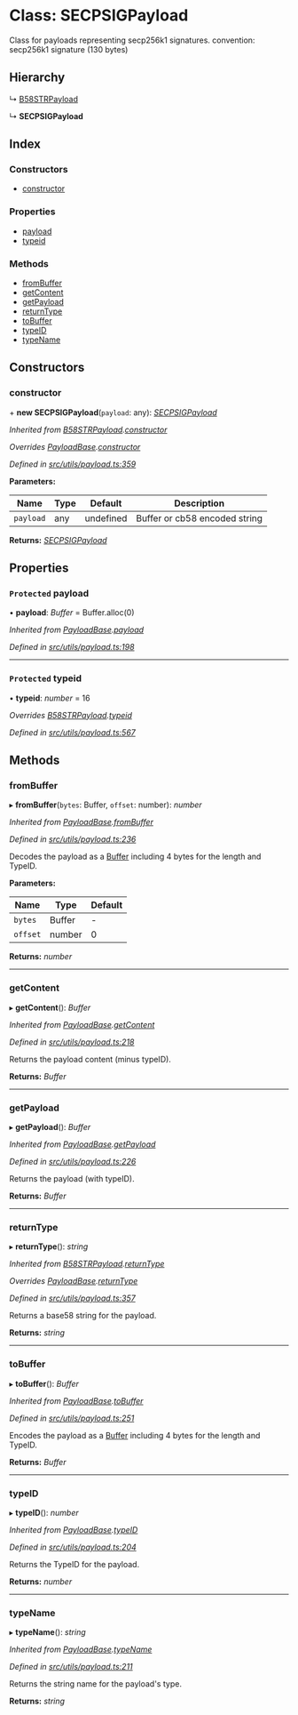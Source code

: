 # Class: SECPSIGPayload

Class for payloads representing secp256k1 signatures.
convention: secp256k1 signature (130 bytes)

## Hierarchy

↳ [B58STRPayload](utils_payload.b58strpayload)

↳ **SECPSIGPayload**

## Index

### Constructors

- [constructor](utils_payload.secpsigpayload#constructor)

### Properties

- [payload](utils_payload.secpsigpayload#protected-payload)
- [typeid](utils_payload.secpsigpayload#protected-typeid)

### Methods

- [fromBuffer](utils_payload.secpsigpayload#frombuffer)
- [getContent](utils_payload.secpsigpayload#getcontent)
- [getPayload](utils_payload.secpsigpayload#getpayload)
- [returnType](utils_payload.secpsigpayload#returntype)
- [toBuffer](utils_payload.secpsigpayload#tobuffer)
- [typeID](utils_payload.secpsigpayload#typeid)
- [typeName](utils_payload.secpsigpayload#typename)

## Constructors

### constructor

\+ **new SECPSIGPayload**(`payload`: any): _[SECPSIGPayload](utils_payload.secpsigpayload)_

_Inherited from [B58STRPayload](utils_payload.b58strpayload).[constructor](utils_payload.b58strpayload#constructor)_

_Overrides [PayloadBase](utils_payload.payloadbase).[constructor](utils_payload.payloadbase#constructor)_

_Defined in [src/utils/payload.ts:359](https://github.com/chain4travel/caminojs/blob/3883166/src/utils/payload.ts#L359)_

**Parameters:**

| Name      | Type | Default   | Description                   |
| --------- | ---- | --------- | ----------------------------- |
| `payload` | any  | undefined | Buffer or cb58 encoded string |

**Returns:** _[SECPSIGPayload](utils_payload.secpsigpayload)_

## Properties

### `Protected` payload

• **payload**: _Buffer_ = Buffer.alloc(0)

_Inherited from [PayloadBase](utils_payload.payloadbase).[payload](utils_payload.payloadbase#protected-payload)_

_Defined in [src/utils/payload.ts:198](https://github.com/chain4travel/caminojs/blob/3883166/src/utils/payload.ts#L198)_

---

### `Protected` typeid

• **typeid**: _number_ = 16

_Overrides [B58STRPayload](utils_payload.b58strpayload).[typeid](utils_payload.b58strpayload#protected-typeid)_

_Defined in [src/utils/payload.ts:567](https://github.com/chain4travel/caminojs/blob/3883166/src/utils/payload.ts#L567)_

## Methods

### fromBuffer

▸ **fromBuffer**(`bytes`: Buffer, `offset`: number): _number_

_Inherited from [PayloadBase](utils_payload.payloadbase).[fromBuffer](utils_payload.payloadbase#frombuffer)_

_Defined in [src/utils/payload.ts:236](https://github.com/chain4travel/caminojs/blob/3883166/src/utils/payload.ts#L236)_

Decodes the payload as a [Buffer](https://github.com/feross/buffer) including 4 bytes for the length and TypeID.

**Parameters:**

| Name     | Type   | Default |
| -------- | ------ | ------- |
| `bytes`  | Buffer | -       |
| `offset` | number | 0       |

**Returns:** _number_

---

### getContent

▸ **getContent**(): _Buffer_

_Inherited from [PayloadBase](utils_payload.payloadbase).[getContent](utils_payload.payloadbase#getcontent)_

_Defined in [src/utils/payload.ts:218](https://github.com/chain4travel/caminojs/blob/3883166/src/utils/payload.ts#L218)_

Returns the payload content (minus typeID).

**Returns:** _Buffer_

---

### getPayload

▸ **getPayload**(): _Buffer_

_Inherited from [PayloadBase](utils_payload.payloadbase).[getPayload](utils_payload.payloadbase#getpayload)_

_Defined in [src/utils/payload.ts:226](https://github.com/chain4travel/caminojs/blob/3883166/src/utils/payload.ts#L226)_

Returns the payload (with typeID).

**Returns:** _Buffer_

---

### returnType

▸ **returnType**(): _string_

_Inherited from [B58STRPayload](utils_payload.b58strpayload).[returnType](utils_payload.b58strpayload#returntype)_

_Overrides [PayloadBase](utils_payload.payloadbase).[returnType](utils_payload.payloadbase#abstract-returntype)_

_Defined in [src/utils/payload.ts:357](https://github.com/chain4travel/caminojs/blob/3883166/src/utils/payload.ts#L357)_

Returns a base58 string for the payload.

**Returns:** _string_

---

### toBuffer

▸ **toBuffer**(): _Buffer_

_Inherited from [PayloadBase](utils_payload.payloadbase).[toBuffer](utils_payload.payloadbase#tobuffer)_

_Defined in [src/utils/payload.ts:251](https://github.com/chain4travel/caminojs/blob/3883166/src/utils/payload.ts#L251)_

Encodes the payload as a [Buffer](https://github.com/feross/buffer) including 4 bytes for the length and TypeID.

**Returns:** _Buffer_

---

### typeID

▸ **typeID**(): _number_

_Inherited from [PayloadBase](utils_payload.payloadbase).[typeID](utils_payload.payloadbase#typeid)_

_Defined in [src/utils/payload.ts:204](https://github.com/chain4travel/caminojs/blob/3883166/src/utils/payload.ts#L204)_

Returns the TypeID for the payload.

**Returns:** _number_

---

### typeName

▸ **typeName**(): _string_

_Inherited from [PayloadBase](utils_payload.payloadbase).[typeName](utils_payload.payloadbase#typename)_

_Defined in [src/utils/payload.ts:211](https://github.com/chain4travel/caminojs/blob/3883166/src/utils/payload.ts#L211)_

Returns the string name for the payload's type.

**Returns:** _string_
